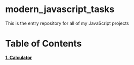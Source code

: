 # modern_javascript_tasks
This is the entry repository for all of my JavaScript projects

# Table of Contents
**[1. Calculator](https://github.com/mahamtaj29/modern_javascript_tasks/tree/main/Calculator)**
